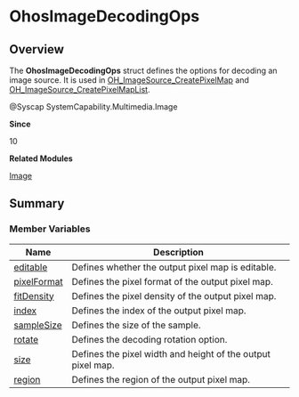 # OhosImageDecodingOps


## Overview

The **OhosImageDecodingOps** struct defines the options for decoding an image source. It is used in [OH_ImageSource_CreatePixelMap](image.md#oh_imagesource_createpixelmap) and [OH_ImageSource_CreatePixelMapList](image.md#oh_imagesource_createpixelmaplist).

\@Syscap SystemCapability.Multimedia.Image

**Since**

10

**Related Modules**

[Image](image.md)


## Summary


### Member Variables

| Name| Description| 
| -------- | -------- |
| [editable](image.md#editable) | Defines whether the output pixel map is editable.| 
| [pixelFormat](image.md#pixelformat-23) | Defines the pixel format of the output pixel map.| 
| [fitDensity](image.md#fitdensity) | Defines the pixel density of the output pixel map.| 
| [index](image.md#index) | Defines the index of the output pixel map.| 
| [sampleSize](image.md#samplesize) | Defines the size of the sample.| 
| [rotate](image.md#rotate) | Defines the decoding rotation option.| 
| [size](image.md#size-27) | Defines the pixel width and height of the output pixel map.| 
| [region](image.md#region) | Defines the region of the output pixel map.| 
